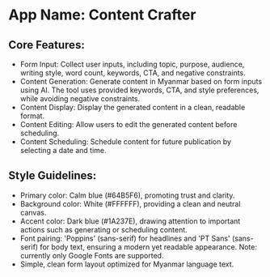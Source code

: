 # **App Name**: Content Crafter

## Core Features:

- Form Input: Collect user inputs, including topic, purpose, audience, writing style, word count, keywords, CTA, and negative constraints.
- Content Generation: Generate content in Myanmar based on form inputs using AI. The tool uses provided keywords, CTA, and style preferences, while avoiding negative constraints.
- Content Display: Display the generated content in a clean, readable format.
- Content Editing: Allow users to edit the generated content before scheduling.
- Content Scheduling: Schedule content for future publication by selecting a date and time.

## Style Guidelines:

- Primary color: Calm blue (#64B5F6), promoting trust and clarity.
- Background color: White (#FFFFFF), providing a clean and neutral canvas.
- Accent color: Dark blue (#1A237E), drawing attention to important actions such as generating or scheduling content.
- Font pairing: 'Poppins' (sans-serif) for headlines and 'PT Sans' (sans-serif) for body text, ensuring a modern yet readable appearance. Note: currently only Google Fonts are supported.
- Simple, clean form layout optimized for Myanmar language text.